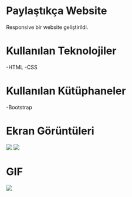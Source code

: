 # Paylaştıkça Website
Responsive bir  website geliştirildi.
# Kullanılan Teknolojiler
-HTML
-CSS
# Kullanılan Kütüphaneler
-Bootstrap 
# Ekran Görüntüleri
![](İmage/ss1.png)
![](İmage/ss2.png)
# GIF
![](İmage/paylaştıkça1.gif )